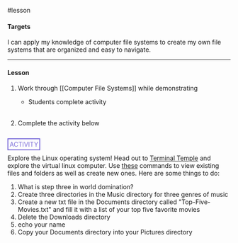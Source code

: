 #lesson 

#### Targets

I can apply my knowledge of computer file systems to create my own file systems that are organized and easy to navigate.

---
#### Lesson


1. Work through [[Computer File Systems]] while demonstrating
	* Students complete activity<br><br>

2. Complete the activity below<br><br>

<span style="color: #7b6cd9; border: 2px solid #7b6cd9; padding: 3px">ACTIVITY</span>

Explore the Linux operating system! Head out to [Terminal Temple](https://www.terminaltemple.com/) and explore the virtual linux computer. Use [these](https://www.hostinger.com/tutorials/linux-commands) commands to view existing files and folders as well as create new ones. Here are some things to do:

1. What is step three in world domination?
2. Create three directories in the Music directory for three genres of music
3. Create a new txt file in the Documents directory called "Top-Five-Movies.txt" and fill it with a list of your top five favorite movies
4. Delete the Downloads directory
5. echo your name
6. Copy your Documents directory into your Pictures directory
